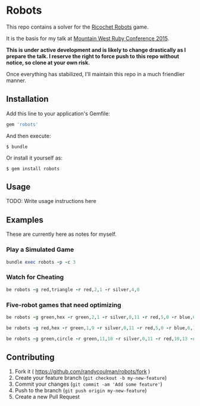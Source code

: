 # Robots

This repo contains a solver for the [Ricochet Robots](http://boardgamegeek.com/boardgame/51/ricochet-robots) game.

It is the basis for my talk at [Mountain West Ruby Conference 2015](http://mtnwestrubyconf.org/).

**This is under active development and is likely to change drastically as I prepare the talk.
I reserve the right to force push to this repo without notice, so clone at your own risk.**

Once everything has stabilized, I'll maintain this repo in a much friendlier manner.


## Installation

Add this line to your application's Gemfile:

```ruby
gem 'robots'
```

And then execute:

    $ bundle

Or install it yourself as:

    $ gem install robots

## Usage

TODO: Write usage instructions here

## Examples

These are currently here as notes for myself.

### Play a Simulated Game

```ruby
bundle exec robots -p -c 3
```

### Watch for Cheating

```ruby
be robots -g red,triangle -r red,2,1 -r silver,4,0
```

### Five-robot games that need optimizing

```ruby
be robots -g green,hex -r green,2,1 -r silver,0,11 -r red,5,0 -r blue,6,15 -r yellow,2,14
```

```ruby
be robots -g red,hex -r green,1,9 -r silver,0,11 -r red,5,0 -r blue,6,15 -r yellow,0,10
```

```ruby
be robots -g green,circle -r green,11,10 -r silver,0,11 -r red,10,13 -r blue,13,9 -r yellow,0,10
```

## Contributing

1. Fork it ( https://github.com/randycoulman/robots/fork )
2. Create your feature branch (`git checkout -b my-new-feature`)
3. Commit your changes (`git commit -am 'Add some feature'`)
4. Push to the branch (`git push origin my-new-feature`)
5. Create a new Pull Request
